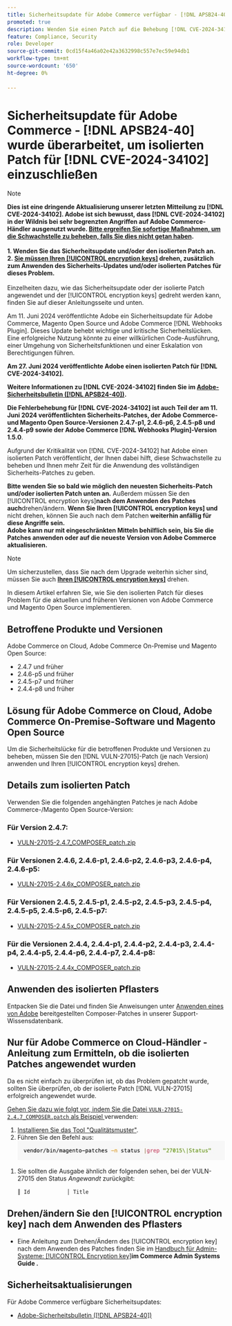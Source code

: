 ```yaml
---
title: Sicherheitsupdate für Adobe Commerce verfügbar - [!DNL APSB24-40] wurde überarbeitet, um isolierten Patch für  [!DNL CVE-2024-34102] einzuschließen
promoted: true
description: Wenden Sie einen Patch auf die Behebung [!DNL CVE-2024-34102] für Adobe Commerce 2.4.4-p8, 2.4.5-p7, 2.4.6-p5, 2.4.7 und frühere Versionen an.
feature: Compliance, Security
role: Developer
source-git-commit: 0cd15f4a46a02e42a3632998c557e7ec59e94db1
workflow-type: tm+mt
source-wordcount: '650'
ht-degree: 0%

---
```


# Sicherheitsupdate für Adobe Commerce - [!DNL APSB24-40] wurde überarbeitet, um isolierten Patch für [!DNL CVE-2024-34102] einzuschließen

>[!NOTE]
>
>**Dies ist eine dringende Aktualisierung unserer letzten Mitteilung zu [!DNL CVE-2024-34102]. Adobe ist sich bewusst, dass [!DNL CVE-2024-34102] in der Wildnis bei sehr begrenzten Angriffen auf Adobe Commerce-Händler ausgenutzt wurde. <u>Bitte ergreifen Sie sofortige Maßnahmen, um die Schwachstelle zu beheben, falls Sie dies nicht getan haben</u>.<br><br>1. Wenden Sie das Sicherheitsupdate und/oder den isolierten Patch an.<br>2. <u>Sie müssen Ihren [!UICONTROL encryption keys]</u> drehen, zusätzlich zum Anwenden des Sicherheits-Updates und/oder isolierten Patches für dieses Problem.**<br><br> Einzelheiten dazu, wie das Sicherheitsupdate oder der isolierte Patch angewendet und der [!UICONTROL encryption keys] gedreht werden kann, finden Sie auf dieser Anleitungsseite und unten.

Am 11. Juni 2024 veröffentlichte Adobe ein Sicherheitsupdate für Adobe Commerce, Magento Open Source und Adobe Commerce [!DNL Webhooks Plugin]. Dieses Update behebt wichtige und kritische Sicherheitslücken.  Eine erfolgreiche Nutzung könnte zu einer willkürlichen Code-Ausführung, einer Umgehung von Sicherheitsfunktionen und einer Eskalation von Berechtigungen führen.

**Am 27. Juni 2024 veröffentlichte Adobe einen isolierten Patch für [!DNL CVE-2024-34102].**

**Weitere Informationen zu [!DNL CVE-2024-34102] finden Sie im [Adobe-Sicherheitsbulletin ([!DNL APSB24-40])](https://helpx.adobe.com/security/products/magento/apsb24-40.html).**

**Die Fehlerbehebung für [!DNL CVE-2024-34102] ist auch Teil der am 11. Juni 2024 veröffentlichten Sicherheits-Patches, der Adobe Commerce- und Magento Open Source-Versionen 2.4.7-p1, 2.4.6-p6, 2.4.5-p8 und 2.4.4-p9 sowie der Adobe Commerce [!DNL Webhooks Plugin]-Version 1.5.0**.

Aufgrund der Kritikalität von [!DNL CVE-2024-34102] hat Adobe einen isolierten Patch veröffentlicht, der Ihnen dabei hilft, diese Schwachstelle zu beheben und Ihnen mehr Zeit für die Anwendung des vollständigen Sicherheits-Patches zu geben.

**Bitte wenden Sie so bald wie möglich den neuesten Sicherheits-Patch und/oder isolierten Patch unten an.**
Außerdem müssen Sie den [!UICONTROL encryption keys]**nach dem Anwenden des Patches auch**drehen/ändern.
**Wenn Sie Ihren [!UICONTROL encryption keys] und** nicht drehen, können Sie auch nach dem Patchen **weiterhin anfällig für diese Angriffe sein.<br>
Adobe kann nur mit eingeschränkten Mitteln behilflich sein, bis Sie die Patches anwenden oder auf die neueste Version von Adobe Commerce aktualisieren.**<br>

>[!NOTE]
>
>Um sicherzustellen, dass Sie nach dem Upgrade weiterhin sicher sind, müssen Sie auch **[Ihren [!UICONTROL encryption keys]](https://experienceleague.adobe.com/en/docs/commerce-admin/systems/security/encryption-key)** drehen.

In diesem Artikel erfahren Sie, wie Sie den isolierten Patch für dieses Problem für die aktuellen und früheren Versionen von Adobe Commerce und Magento Open Source implementieren.

## Betroffene Produkte und Versionen

Adobe Commerce on Cloud, Adobe Commerce On-Premise und Magento Open Source:

* 2.4.7 und früher
* 2.4.6-p5 und früher
* 2.4.5-p7 und früher
* 2.4.4-p8 und früher

## Lösung für Adobe Commerce on Cloud, Adobe Commerce On-Premise-Software und Magento Open Source

Um die Sicherheitslücke für die betroffenen Produkte und Versionen zu beheben, müssen Sie den [!DNL VULN-27015]-Patch (je nach Version) anwenden und Ihren [!UICONTROL encryption keys] drehen.

## Details zum isolierten Patch

Verwenden Sie die folgenden angehängten Patches je nach Adobe Commerce-/Magento Open Source-Version:

### Für Version 2.4.7:

* [VULN-27015-2.4.7_COMPOSER_patch.zip](assets/VULN-27015-2.4.7_COMPOSER_patch.zip)

### Für Versionen 2.4.6, 2.4.6-p1, 2.4.6-p2, 2.4.6-p3, 2.4.6-p4, 2.4.6-p5:

* [VULN-27015-2.4.6x_COMPOSER_patch.zip](assets/VULN-27015-2.4.6x_COMPOSER_patch.zip)

### Für Versionen 2.4.5, 2.4.5-p1, 2.4.5-p2, 2.4.5-p3, 2.4.5-p4, 2.4.5-p5, 2.4.5-p6, 2.4.5-p7:

* [VULN-27015-2.4.5x_COMPOSER_patch.zip](assets/VULN-27015-2.4.5x_COMPOSER_patch.zip)

### Für die Versionen 2.4.4, 2.4.4-p1, 2.4.4-p2, 2.4.4-p3, 2.4.4-p4, 2.4.4-p5, 2.4.4-p6, 2.4.4-p7, 2.4.4-p8:

* [VULN-27015-2.4.4x_COMPOSER_patch.zip](assets/VULN-27015-2.4.4x_COMPOSER_patch.zip)


## Anwenden des isolierten Pflasters

Entpacken Sie die Datei und finden Sie Anweisungen unter [Anwenden eines von Adobe](https://experienceleague.adobe.com/docs/commerce-knowledge-base/kb/how-to/how-to-apply-a-composer-patch-provided-by-magento.html) bereitgestellten Composer-Patches in unserer Support-Wissensdatenbank.

## Nur für Adobe Commerce on Cloud-Händler - Anleitung zum Ermitteln, ob die isolierten Patches angewendet wurden

Da es nicht einfach zu überprüfen ist, ob das Problem gepatcht wurde, sollten Sie überprüfen, ob der isolierte Patch [!DNL VULN-27015] erfolgreich angewendet wurde.

<u>Gehen Sie dazu wie folgt vor, indem Sie die Datei `VULN-27015-2.4.7_COMPOSER.patch` als Beispiel </u> verwenden:

1. [Installieren Sie das Tool &quot;Qualitätsmuster&quot;](https://experienceleague.adobe.com/docs/commerce-operations/tools/quality-patches-tool/usage.html).
1. Führen Sie den Befehl aus:<br>
   ![cve-2024-34102-tell-if-patch-apply-code](assets/cve-2024-34102-tell-if-patch-applied-code.png)

<!--
    ```bash
    vendor/bin/magento-patches -n status |grep "27015\|Status"
    ```
-->

1. Sie sollten die Ausgabe ähnlich der folgenden sehen, bei der VULN-27015 den Status *Angewandt* zurückgibt:

   ```bash
   ║ Id            │ Title                                                        │ Category        │ Origin                 │ Status      │ Details                                          ║ ║ N/A           │ ../m2-hotfixes/VULN-27015-2.4.7_COMPOSER_patch.patch      │ Other           │ Local                  │ Applied     │ Patch type: Custom                                
   ```

## Drehen/ändern Sie den [!UICONTROL encryption key] nach dem Anwenden des Pflasters

* Eine Anleitung zum Drehen/Ändern des [!UICONTROL encryption key] nach dem Anwenden des Patches finden Sie im [Handbuch für Admin-Systeme: [!UICONTROL Encryption key]](https://experienceleague.adobe.com/en/docs/commerce-admin/systems/security/encryption-key)**im Commerce Admin Systems Guide .**

## Sicherheitsaktualisierungen

Für Adobe Commerce verfügbare Sicherheitsupdates:

* [Adobe-Sicherheitsbulletin ([!DNL APSB24-40])](https://helpx.adobe.com/security/products/magento/apsb24-40.html)
